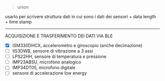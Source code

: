 >union 

usarlo per scrivere struttura dati in cui sono i dati dei sensori + data length + time stamp

---

ACQUISIZIONE E TRASFERIMENTO DEI DATI VIA BLE

- [x] ISM330DHCX, accelerometro e giroscopio (anche decimazione)
- [ ] IIS3DWB, sensore di vibrazione a 3 assi
- [ ] LPS22HH, sensore di temperatura e pressione
- [ ] IMP23ABSU, microfono analogico
- [ ] IMP34DT05, microfono digitale
- [ ] sensore di accelerazione low energy